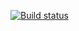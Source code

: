 [![Build status](https://ci.appveyor.com/api/projects/status/cnjag7ihwwr4kb68?svg=true)](https://ci.appveyor.com/project/kholodsergey14/aqq2-3-1)